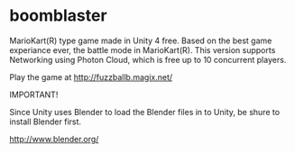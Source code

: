 boomblaster
===========

MarioKart(R) type game made in Unity 4 free. Based on the best game experiance ever, the battle mode in MarioKart(R). This version supports Networking using Photon Cloud, which is free up to 10 concurrent players.

Play the game at http://fuzzballb.magix.net/


IMPORTANT!

Since Unity uses Blender to load the Blender files in to Unity, be shure to install Blender first.

http://www.blender.org/



